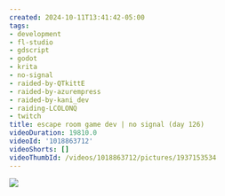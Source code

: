 ```yaml
---
created: 2024-10-11T13:41:42-05:00
tags:
- development
- fl-studio
- gdscript
- godot
- krita
- no-signal
- raided-by-QTkittE
- raided-by-azurempress
- raided-by-kani_dev
- raiding-LCOLONQ
- twitch
title: escape room game dev | no signal (day 126)
videoDuration: 19810.0
videoId: '1018863712'
videoShorts: []
videoThumbId: /videos/1018863712/pictures/1937153534
---
```


![](20241011184142.jpg)
